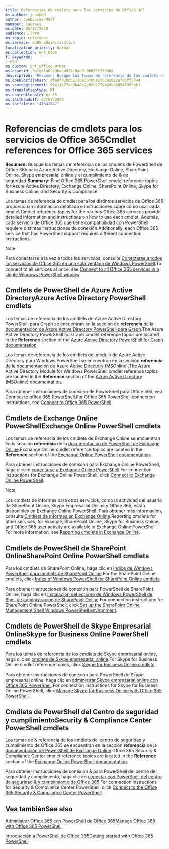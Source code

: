 ```yaml
---
title: Referencias de cmdlets para los servicios de Office 365
ms.author: josephd
author: JoeDavies-MSFT
manager: laurawi
ms.date: 05/17/2018
audience: ITPro
ms.topic: reference
ms.service: o365-administration
localization_priority: Normal
ms.collection: Ent_O365
f1.keywords:
- CSH
ms.custom: Ent_Office_Other
ms.assetid: 3a1ea1a6-edbd-4922-9ad3-0b075f7f9009
description: 'Resumen: Busque los temas de referencia de los cmdlets de PowerShell de Office 365 para Azure Active Directory, Exchange Online, SharePoint Online, Skype empresarial online y el cumplimiento de & de seguridad.'
ms.openlocfilehash: 0fe0f87bdb2110630706e276092012af86ff5044
ms.sourcegitcommit: 99411927abdb40c2e82d2279489ba60545989bb1
ms.translationtype: MT
ms.contentlocale: es-ES
ms.lasthandoff: 02/07/2020
ms.locfileid: "41841647"
---
```

# <a name="cmdlet-references-for-office-365-services"></a><span data-ttu-id="3b7bb-103">Referencias de cmdlets para los servicios de Office 365</span><span class="sxs-lookup"><span data-stu-id="3b7bb-103">Cmdlet references for Office 365 services</span></span>

 <span data-ttu-id="3b7bb-104">**Resumen:** Busque los temas de referencia de los cmdlets de PowerShell de Office 365 para Azure Active Directory, Exchange Online, SharePoint Online, Skype empresarial online y el cumplimiento de & de seguridad.</span><span class="sxs-lookup"><span data-stu-id="3b7bb-104">**Summary:** Find Office 365 PowerShell cmdlet reference topics for Azure Active Directory, Exchange Online, SharePoint Online, Skype for Business Online, and Security & Compliance.</span></span>
  
<span data-ttu-id="3b7bb-105">Los temas de referencia de cmdlet para los distintos servicios de Office 365 proporcionan información detallada e instrucciones sobre cómo usar cada cmdlet.</span><span class="sxs-lookup"><span data-stu-id="3b7bb-105">Cmdlet reference topics for the various Office 365 services provide detailed information and instructions on how to use each cmdlet.</span></span> <span data-ttu-id="3b7bb-106">Además, cada servicio de Office 365 que tiene compatibilidad con PowerShell requiere distintas instrucciones de conexión.</span><span class="sxs-lookup"><span data-stu-id="3b7bb-106">Additionally, each Office 365 service that has PowerShell support requires different connection instructions.</span></span>
  
> [!NOTE]
> <span data-ttu-id="3b7bb-107">Para conectarse a la vez a todos los servicios, consulte [Conectarse a todos los servicios de Office 365 en una sola ventana de Windows PowerShell](connect-to-all-office-365-services-in-a-single-windows-powershell-window.md).</span><span class="sxs-lookup"><span data-stu-id="3b7bb-107">To connect to all services at once, see [Connect to all Office 365 services in a single Windows PowerShell window](connect-to-all-office-365-services-in-a-single-windows-powershell-window.md).</span></span> 
  
## <a name="azure-active-directory-powershell-cmdlets"></a><span data-ttu-id="3b7bb-108">Cmdlets de PowerShell de Azure Active Directory</span><span class="sxs-lookup"><span data-stu-id="3b7bb-108">Azure Active Directory PowerShell cmdlets</span></span>

<span data-ttu-id="3b7bb-109">Los temas de referencia de los cmdlets de Azure Active Directory PowerShell para Graph se encuentran en la sección de **referencia** de la [documentación de Azure Active Directory PowerShell para Graph](https://docs.microsoft.com/powershell/azure/active-directory/install-adv2?view=azureadps-2.0).</span><span class="sxs-lookup"><span data-stu-id="3b7bb-109">The Azure Active Directory PowerShell for Graph cmdlet reference topics are located in the **Reference** section of the [Azure Active Directory PowerShell for Graph documentation](https://docs.microsoft.com/powershell/azure/active-directory/install-adv2?view=azureadps-2.0).</span></span>

<span data-ttu-id="3b7bb-110">Los temas de referencia de los cmdlets del módulo de Azure Active Directory para Windows PowerShell se encuentran en la sección **referencia** de la [documentación de Azure Active Directory (MSOnline)](https://docs.microsoft.com/powershell/azure/active-directory/overview?view=azureadps-1.0).</span><span class="sxs-lookup"><span data-stu-id="3b7bb-110">The Azure Active Directory Module for Windows PowerShell cmdlet reference topics are located in the **Reference** section of the [Azure Active Directory (MSOnline) documentation](https://docs.microsoft.com/powershell/azure/active-directory/overview?view=azureadps-1.0).</span></span>

<span data-ttu-id="3b7bb-111">Para obtener instrucciones de conexión de PowerShell para Office 365, vea [Connect to office 365 PowerShell](connect-to-office-365-powershell.md).</span><span class="sxs-lookup"><span data-stu-id="3b7bb-111">For Office 365 PowerShell connection instructions, see [Connect to Office 365 PowerShell](connect-to-office-365-powershell.md).</span></span>
  
## <a name="exchange-online-powershell-cmdlets"></a><span data-ttu-id="3b7bb-112">Cmdlets de Exchange Online PowerShell</span><span class="sxs-lookup"><span data-stu-id="3b7bb-112">Exchange Online PowerShell cmdlets</span></span>

<span data-ttu-id="3b7bb-113">Los temas de referencia de los cmdlets de Exchange Online se encuentran en la sección **referencia** de la [documentación de PowerShell de Exchange Online](https://docs.microsoft.com/powershell/exchange/exchange-online/exchange-online-powershell?view=exchange-ps).</span><span class="sxs-lookup"><span data-stu-id="3b7bb-113">Exchange Online cmdlet reference topics are located in the **Reference** section of the [Exchange Online PowerShell documentation](https://docs.microsoft.com/powershell/exchange/exchange-online/exchange-online-powershell?view=exchange-ps).</span></span>
  
<span data-ttu-id="3b7bb-114">Para obtener instrucciones de conexión para Exchange Online PowerShell, haga clic en [conectarse a Exchange Online PowerShell](https://go.microsoft.com/fwlink/p/?LinkId=396554).</span><span class="sxs-lookup"><span data-stu-id="3b7bb-114">For connection instructions for Exchange Online PowerShell, click [Connect to Exchange Online PowerShell](https://go.microsoft.com/fwlink/p/?LinkId=396554).</span></span>
  
> [!NOTE]
> <span data-ttu-id="3b7bb-p102">Los cmdlets de informes para otros servicios, como la actividad del usuario de SharePoint Online, Skype Empresarial Online y Office 365, están disponibles en Exchange Online PowerShell. Para obtener más información, consulte [Cmdlets de informes en Exchange Online](https://go.microsoft.com/fwlink/p/?LinkId=691595).</span><span class="sxs-lookup"><span data-stu-id="3b7bb-p102">Reporting cmdlets for other services, for example, SharePoint Online, Skype for Business Online, and Office 365 user activity are available in Exchange Online PowerShell. For more information, see [Reporting cmdlets in Exchange Online](https://go.microsoft.com/fwlink/p/?LinkId=691595).</span></span> 
  
## <a name="sharepoint-online-powershell-cmdlets"></a><span data-ttu-id="3b7bb-117">Cmdlets de PowerShell de SharePoint Online</span><span class="sxs-lookup"><span data-stu-id="3b7bb-117">SharePoint Online PowerShell cmdlets</span></span>

<span data-ttu-id="3b7bb-118">Para los cmdlets de SharePoint Online, haga clic en [Índice de Windows PowerShell para cmdlets de SharePoint Online](https://go.microsoft.com/fwlink/p/?LinkId=691476).</span><span class="sxs-lookup"><span data-stu-id="3b7bb-118">For the SharePoint Online cmdlets, click [Index of Windows PowerShell for SharePoint Online cmdlets](https://go.microsoft.com/fwlink/p/?LinkId=691476).</span></span>
  
<span data-ttu-id="3b7bb-119">Para obtener instrucciones de conexión para PowerShell de SharePoint Online, haga clic en [Instalación del entorno de Windows PowerShell de Shell de administración de SharePoint Online](https://go.microsoft.com/fwlink/p/?LinkId=691603).</span><span class="sxs-lookup"><span data-stu-id="3b7bb-119">For connection instructions for SharePoint Online PowerShell, click [Set up the SharePoint Online Management Shell Windows PowerShell environment](https://go.microsoft.com/fwlink/p/?LinkId=691603).</span></span>
  
## <a name="skype-for-business-online-powershell-cmdlets"></a><span data-ttu-id="3b7bb-120">Cmdlets de PowerShell de Skype Empresarial Online</span><span class="sxs-lookup"><span data-stu-id="3b7bb-120">Skype for Business Online PowerShell cmdlets</span></span>

<span data-ttu-id="3b7bb-121">Para los temas de referencia de los cmdlets de Skype empresarial online, haga clic en [cmdlets de Skype empresarial online](https://technet.microsoft.com/library/mt228132.aspx).</span><span class="sxs-lookup"><span data-stu-id="3b7bb-121">For Skype for Business Online cmdlet reference topics, click [Skype for Business Online cmdlets](https://technet.microsoft.com/library/mt228132.aspx).</span></span>
  
<span data-ttu-id="3b7bb-122">Para obtener instrucciones de conexión para PowerShell de Skype empresarial online, haga clic en [administrar Skype empresarial online con Office 365 PowerShell](manage-skype-for-business-online-with-office-365-powershell.md).</span><span class="sxs-lookup"><span data-stu-id="3b7bb-122">For connection instructions for Skype for Business Online PowerShell, click [Manage Skype for Business Online with Office 365 PowerShell](manage-skype-for-business-online-with-office-365-powershell.md).</span></span>

## <a name="security-amp-compliance-center-powershell-cmdlets"></a><span data-ttu-id="3b7bb-123">Cmdlets de PowerShell del Centro de seguridad y cumplimiento</span><span class="sxs-lookup"><span data-stu-id="3b7bb-123">Security &amp; Compliance Center PowerShell cmdlets</span></span>

<span data-ttu-id="3b7bb-124">Los temas de &amp; referencia de los cmdlets del centro de seguridad y cumplimiento de Office 365 se encuentran en la sección **referencia** de la [documentación de PowerShell de Exchange Online](https://docs.microsoft.com/powershell/exchange/exchange-online/exchange-online-powershell?view=exchange-ps).</span><span class="sxs-lookup"><span data-stu-id="3b7bb-124">Office 365 Security &amp; Compliance Center cmdlet reference topics are located in the **Reference** section of the [Exchange Online PowerShell documentation](https://docs.microsoft.com/powershell/exchange/exchange-online/exchange-online-powershell?view=exchange-ps).</span></span>
  
<span data-ttu-id="3b7bb-125">Para obtener instrucciones de conexión &amp; para PowerShell del centro de seguridad y cumplimiento, haga clic en [conectar con PowerShell del centro de seguridad &amp; y cumplimiento de Office 365](https://docs.microsoft.com/powershell/exchange/office-365-scc/connect-to-scc-powershell/connect-to-scc-powershell?view=exchange-ps).</span><span class="sxs-lookup"><span data-stu-id="3b7bb-125">For connection instructions for Security &amp; Compliance Center PowerShell, click [Connect to the Office 365 Security &amp; Compliance Center PowerShell](https://docs.microsoft.com/powershell/exchange/office-365-scc/connect-to-scc-powershell/connect-to-scc-powershell?view=exchange-ps).</span></span>


  
## <a name="see-also"></a><span data-ttu-id="3b7bb-126">Vea también</span><span class="sxs-lookup"><span data-stu-id="3b7bb-126">See also</span></span>

[<span data-ttu-id="3b7bb-127">Administrar Office 365 con PowerShell de Office 365</span><span class="sxs-lookup"><span data-stu-id="3b7bb-127">Manage Office 365 with Office 365 PowerShell</span></span>](manage-office-365-with-office-365-powershell.md)
  
[<span data-ttu-id="3b7bb-128">Introducción a PowerShell de Office 365</span><span class="sxs-lookup"><span data-stu-id="3b7bb-128">Getting started with Office 365 PowerShell</span></span>](getting-started-with-office-365-powershell.md)

